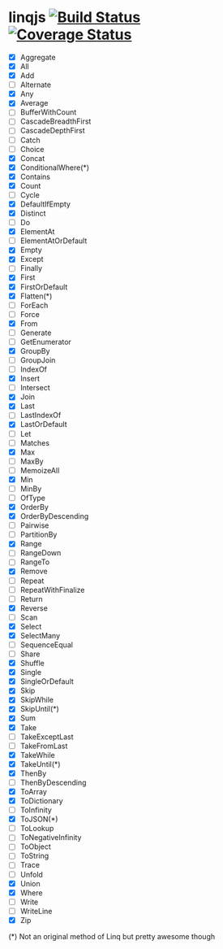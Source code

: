 # linqjs [![Build Status](https://api.travis-ci.org/SvSchmidt/linqjs.png)](https://travis-ci.org/SvSchmidt/linqjs) [![Coverage Status](https://coveralls.io/repos/github/SvSchmidt/linqjs/badge.svg)](https://coveralls.io/github/SvSchmidt/linqjs)

- [x] Aggregate
- [x] All
- [x] Add
- [ ] Alternate
- [x] Any
- [x] Average
- [ ] BufferWithCount
- [ ] CascadeBreadthFirst
- [ ] CascadeDepthFirst
- [ ] Catch
- [ ] Choice
- [x] Concat
- [x] ConditionalWhere(*)
- [x] Contains
- [x] Count
- [ ] Cycle
- [x] DefaultIfEmpty
- [x] Distinct
- [ ] Do
- [x] ElementAt
- [ ] ElementAtOrDefault
- [x] Empty
- [x] Except
- [ ] Finally
- [x] First
- [x] FirstOrDefault
- [x] Flatten(*)
- [ ] ForEach
- [ ] Force
- [x] From
- [ ] Generate
- [ ] GetEnumerator
- [x] GroupBy
- [ ] GroupJoin
- [ ] IndexOf
- [x] Insert
- [ ] Intersect
- [x] Join
- [x] Last
- [ ] LastIndexOf
- [x] LastOrDefault
- [ ] Let
- [ ] Matches
- [x] Max
- [ ] MaxBy
- [ ] MemoizeAll
- [x] Min
- [ ] MinBy
- [ ] OfType
- [x] OrderBy
- [x] OrderByDescending
- [ ] Pairwise
- [ ] PartitionBy
- [x] Range
- [ ] RangeDown
- [ ] RangeTo
- [x] Remove
- [ ] Repeat
- [ ] RepeatWithFinalize
- [ ] Return
- [x] Reverse
- [ ] Scan
- [x] Select
- [x] SelectMany
- [ ] SequenceEqual
- [ ] Share
- [x] Shuffle
- [x] Single
- [x] SingleOrDefault
- [x] Skip
- [x] SkipWhile
- [x] SkipUntil(*)
- [x] Sum
- [x] Take
- [ ] TakeExceptLast
- [ ] TakeFromLast
- [x] TakeWhile
- [x] TakeUntil(*)
- [x] ThenBy
- [ ] ThenByDescending
- [x] ToArray
- [x] ToDictionary
- [ ] ToInfinity
- [x] ToJSON(*)
- [ ] ToLookup
- [ ] ToNegativeInfinity
- [ ] ToObject
- [ ] ToString
- [ ] Trace
- [ ] Unfold
- [x] Union
- [x] Where
- [ ] Write
- [ ] WriteLine
- [x] Zip

(*) Not an original method of Linq but pretty awesome though
